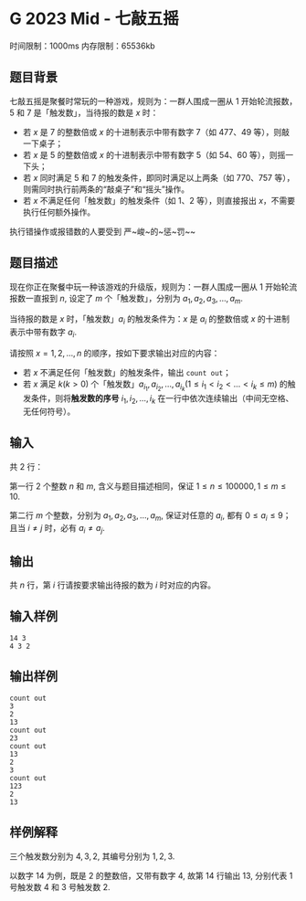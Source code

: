 # G 2023 Mid - 七敲五摇

时间限制：1000ms 内存限制：65536kb

## 题目背景

七敲五摇是聚餐时常玩的一种游戏，规则为：一群人围成一圈从 $1$ 开始轮流报数，$5$ 和 $7$ 是「触发数」，当待报的数是 $x$ 时：

- 若 $x$ 是 $7$ 的整数倍或 $x$ 的十进制表示中带有数字 $7$（如 $477$、$49$ 等），则敲一下桌子；
- 若 $x$ 是 $5$ 的整数倍或 $x$ 的十进制表示中带有数字 $5$（如 $54$、$60$ 等），则摇一下头；
- 若 $x$ 同时满足 $5$ 和 $7$ 的触发条件，即同时满足以上两条（如 $770$、$757$ 等），则需同时执行前两条的“敲桌子”和“摇头”操作。
- 若 $x$ 不满足任何「触发数」的触发条件（如 $1$、$2$ 等），则直接报出 $x$，不需要执行任何额外操作。

执行错操作或报错数的人要受到 严\~峻\~的\~惩\~罚~~

## 题目描述

现在你正在聚餐中玩一种该游戏的升级版，规则为：一群人围成一圈从 $1$ 开始轮流报数一直报到 $n,$ 设定了 $m$ 个「触发数」，分别为 $a_1,a_2,a_3,\ldots,a_m.$

当待报的数是 $x$ 时，「触发数」$a_i$ 的触发条件为：$x$ 是 $a_i$ 的整数倍或 $x$ 的十进制表示中带有数字 $a_i.$

请按照 $x=1,2,\ldots,n$ 的顺序，按如下要求输出对应的内容：

- 若 $x$ 不满足任何「触发数」的触发条件，输出 `count out`；
- 若 $x$ 满足 $k (k>0)$ 个「触发数」$a_{i_1},a_{i_2},\ldots,a_{i_k}(1\leq i_1<i_2<\ldots<i_k\leq m)$ 的触发条件，则将**触发数的序号** $i_1,i_2,\ldots,i_k$ 在一行中依次连续输出（中间无空格、无任何符号）。

## 输入

共 $2$ 行：

第一行 $2$ 个整数 $n$ 和 $m,$ 含义与题目描述相同，保证 $1\leq n\leq100000,1\leq m\leq10.$

第二行 $m$ 个整数，分别为 $a_1,a_2,a_3,\ldots,a_m,$ 保证对任意的 $a_i,$ 都有 $0\leq a_i\leq 9$；且当 $i\neq j$ 时，必有 $a_i\neq a_j.$

## 输出

共 $n$ 行，第 $i$ 行请按要求输出待报的数为 $i$ 时对应的内容。

## 输入样例

```text
14 3
4 3 2
```

## 输出样例

```text
count out
3
2
13
count out
23
count out
13
2
3
count out
123
2
13
```

## 样例解释

三个触发数分别为 $4,3,2,$ 其编号分别为 $1,2,3.$

以数字 $14$ 为例，既是 $2$ 的整数倍，又带有数字 $4,$ 故第 $14$ 行输出 $13,$ 分别代表 $1$ 号触发数 $4$ 和 $3$ 号触发数 $2.$
